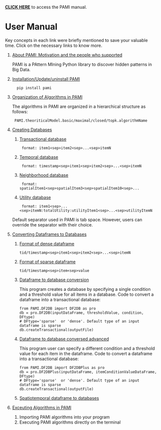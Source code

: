 **[CLICK HERE](index.html)** to access the PAMI manual.

# User Manual
Key concepts in each link were briefly mentioned to save your valuable time. Click on the necessary links to know more.

1. [About PAMI: Motivation and the people who supported](aboutPAMI.html)

   PAMI is a PAttern MIning Python library to discover hidden patterns in Big Data.

2. [Installation/Update/uninstall PAMI](installation.html)

         pip install pami

3. [Organization of Algorithms in PAMI](organization.html)

   The algorithms in PAMI are organized in a hierarchical structure as follows:

        PAMI.theoriticalModel.basic/maximal/closed/topk.algorithmName

4. [Creating Databases](createDatabases.html)

    1. [Transactional database](transactionalDatabase.html)

            format: item1<sep>item2<sep>...<sep>itemN

    1. [Temporal database](temporalDatabase.html)

            format: timestamp<sep>item1<sep>item2<sep>...<sep>itemN
    1. [Neighborhood database](neighborhoodDatabase.html)

            format: spatialItem1<sep>spatialItem3<sep>spatialItem10<sep>...

    1. [Utility database](utilityDatabase.html)

            format: item1<sep>...<sep>itemN:totalUtility:utilityItem1<sep>...<sep>utilityItemN

   Default separator used in PAMI is tab space. However, users can override the separator with their choice.

5. [Converting Dataframes to Databases](dataFrameCoversio.html)

    1. [Format of dense dataframe]((denseDF2DB.html))

           tid/timestamp<sep>item1<sep>item2<sep>...<sep>itemN

    2. [Format of sparse dataframe]((sparseDF2DB.html))

           tid/timestamp<sep>item<sep>value

    3. [Dataframe to database conversion](denseDF2DB.html)

       This program creates a database by specifying a single condition and a threshold value for all items in a database.
       Code to convert a dataframe into a transactional database:

           from PAMI.DF2DB import DF2DB as pro
           db = pro.DF2DB(inputDataFrame, thresholdValue, condition, DFtype)
           # DFtype='sparse'  or 'dense'. Default type of an input dataframe is sparse
           db.createTransactional(outputFile)

    4. [Dataframe to database conversed advanced](DF2DBPlus.html)

       This program user can specify a different condition and a threshold value for each item in the dataframe. Code to convert a dataframe into a transactional database:

           from PAMI.DF2DB import DF2DBPlus as pro
           db = pro.DF2DBPlus(inputDataFrame, itemConditionValueDataFrame, DFtype)
           # DFtype='sparse'  or 'dense'. Default type of an input dataframe is sparse
           db.createTransactional(outputFile)

    5. [Spatiotemporal dataframe to databases](stDF2DB.html)

6. [Exceuting Algorithms in PAMI](utilization.html)
    1. Importing PAMI algorithms into your program
    2. Executing PAMI algorithms directly on the terminal